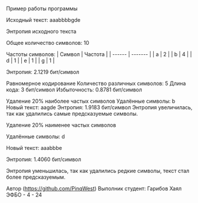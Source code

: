 Пример работы программы

Исходный текст: aaabbbbgde

 Энтропия исходного текста

Общее количество символов: 10

Частоты символов:
| Символ | Частота |
| ------ | ------- |
| a      | 2       |
| b      | 4       |
| d      | 1       |
| e      | 1       |
| g      | 1       |

Энтропия: 2.1219 бит/символ

 Равномерное кодирование
 Количество различных символов: 5
 Длина кода: 3 бит/символ
 Избыточность: 0.8781 бит/символ

  Удаление 20% наиболее частых символов
 Удалённые символы: b
 Новый текст: aagde
 Энтропия: 1.9183 бит/символ
 Энтропия увеличилась, так как удалились самые предсказуемые символы.

 Удаление 20% наименее частых символов

Удалённые символы: d

Новый текст: aaabbbe

Энтропия: 1.4060 бит/символ

 Энтропия уменьшилась, так как удалились редкие символы, текст стал более предсказуемым.

 Автор (https://github.com/PinqWest)
Выполник студент: Гарибов Хаял
        ЭФБО - 4 - 24